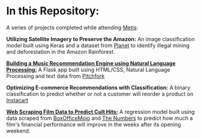 # In this Repository:   

A series of projects completed while attending [Metis](https://www.thisismetis.com/):

**Utilizing Satellite Imagery to Preserve the Amazon:**
An image classification model built using Keras and a dataset from [Planet](https://www.planet.com/) to identify illegal mining and deforestation in the Amazon Rainforest. 

[**Building a Music Recommendation Engine using Natural Language Processing:**](https://github.com/saifmaq/metis-projects/tree/master/music%20recommender)
A Flask app built using HTML/CSS, Natural Language Processing and text data from [Pitchfork](www.pitchfork.com)
  
**Optimizing E-commerce Recommendations with Classification:**
A binary classification to predict whether or not a customer will reorder a product on [Instacart](www.instacart.com)

[**Web Scraping Film Data to Predict Cult Hits:**](https://github.com/saifmaq/metis-projects/tree/master/box%20office%20revenue%20regression)
A regression model built using data scraped from [BoxOfficeMojo](www.boxofficemojo.com) and [The Numbers](https://www.the-numbers.com/) to predict how much a film's financial performance will improve in the weeks after its opening weekend. 

